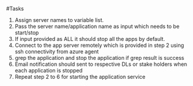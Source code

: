 #Tasks

1.	Assign server names to variable list.
2.	Pass the server name/application name as input  which needs to be start/stop 
3.	If input provided as ALL it should stop all the apps by default.
4.	Connect to the app server remotely which is provided in step 2 using ssh connectivity from azure agent  
5.	grep the application and stop the application if grep result is success
6.	Email notification should sent to respective DLs or stake holders when each application is stopped
7.	Repeat step 2 to 6 for starting the application service

